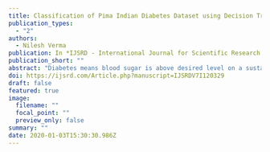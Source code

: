 ```yaml
---
title: Classification of Pima Indian Diabetes Dataset using Decision Tree Techniques
publication_types:
  - "2"
authors:
  - Nilesh Verma
publication: In *IJSRD - International Journal for Scientific Research & Development|*
publication_short: ""
abstract: "Diabetes means blood sugar is above desired level on a sustained basis. Diabetes has become a modern day life style disease affecting millions of people around the world. The prime objective of this research work is to provide a better classification of diabetes. There are already several existing method, which have been implemented for the classification of diabetes dataset. In medical sector, the classifications systems have been widely used to exploit the patientâ€™s data and make the predictive models or build set of rules. Data mining is growing in relevance to solving real world problems and hence this can be applied to the diabetes problem as well. The study proposes to use the UCI repository dataset called PIMA Indians Diabetes dataset and decision tree algorithms like C4.5, J48, ID3 and NBs etc. The comparison study includes parameters like sensitivity, accuracy, specificity and features or nodes selected. This hybrid model enables to accurately classify the diabetes dataset and help the people providing treatment as well as those suffering from the disease."
doi: https://ijsrd.com/Article.php?manuscript=IJSRDV7I120329
draft: false
featured: true
image:
  filename: ""
  focal_point: ""
  preview_only: false
summary: ""
date: 2020-01-03T15:30:30.986Z
---
```

